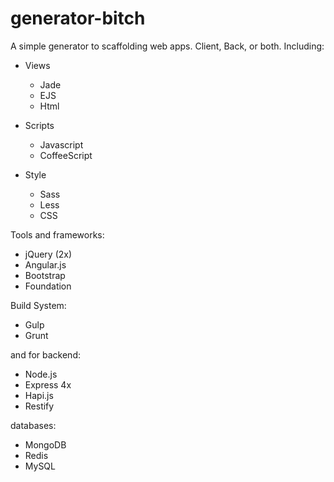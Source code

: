 # generator-bitch

A simple generator to scaffolding web apps. Client, Back, or both.
Including: 

- Views
  - Jade
  - EJS
  - Html

- Scripts
  - Javascript
  - CoffeeScript

- Style
  + Sass
  + Less
  + CSS

Tools and frameworks:
- jQuery (2x)
- Angular.js
- Bootstrap
- Foundation

Build System:
- Gulp
- Grunt

and for backend:

- Node.js
- Express 4x
- Hapi.js
- Restify

databases:
- MongoDB
- Redis
- MySQL

